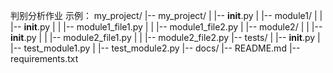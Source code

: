 判别分析作业
示例：
my_project/
|-- my_project/
|   |-- __init__.py
|   |-- module1/
|   |   |-- __init__.py
|   |   |-- module1_file1.py
|   |   |-- module1_file2.py
|   |-- module2/
|   |   |-- __init__.py
|   |   |-- module2_file1.py
|   |   |-- module2_file2.py
|-- tests/
|   |-- __init__.py
|   |-- test_module1.py
|   |-- test_module2.py
|-- docs/
|-- README.md
|-- requirements.txt
